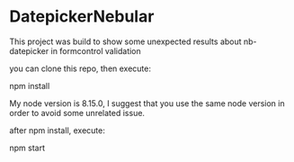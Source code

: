 # DatepickerNebular

This project was build to show some unexpected results about nb-datepicker in formcontrol validation

you can clone this repo, then execute:


npm install 

My node version is 8.15.0, I suggest that you use the same node version in order to avoid some unrelated issue.

after npm install, execute:

npm start

